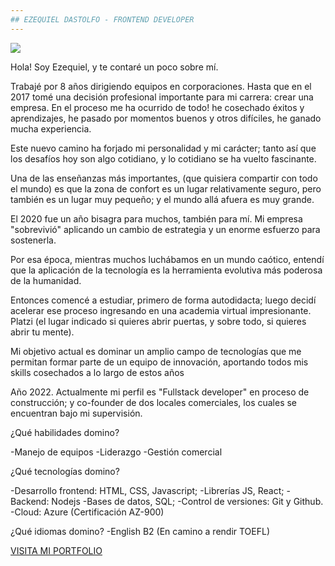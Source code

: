```yaml
---
## EZEQUIEL DASTOLFO - FRONTEND DEVELOPER
---
```


![](https://wallpapers.com/images/hd/4k-programming-keep-calm-poster-dkij2z2o9onznatz.jpg)

Hola! Soy Ezequiel, y te contaré un poco sobre mí.

Trabajé por 8 años dirigiendo equipos en corporaciones. Hasta que en el 2017 tomé una decisión profesional importante para mi carrera: crear una empresa. En el proceso me ha ocurrido de todo! he cosechado éxitos y aprendizajes, he pasado por momentos buenos y otros difíciles, he ganado mucha experiencia.

Este nuevo camino ha forjado mi personalidad y mi carácter; tanto así que los desafíos hoy son algo cotidiano, y lo cotidiano se ha vuelto fascinante. 

Una de las enseñanzas más importantes, (que quisiera compartir con todo el mundo) es que la zona de confort es un lugar relativamente seguro, pero también es un lugar muy pequeño; y el mundo allá afuera es muy grande.

El 2020 fue un año bisagra para muchos, también para mí. Mi empresa "sobrevivió" aplicando un cambio de estrategia y un enorme esfuerzo para sostenerla.

Por esa época, mientras muchos luchábamos en un mundo caótico, entendí que la aplicación de la tecnología es la herramienta evolutiva más poderosa de la humanidad.

Entonces comencé a estudiar, primero de forma autodidacta; luego decidí acelerar ese proceso ingresando en una academia virtual impresionante. Platzi (el lugar indicado si quieres abrir puertas, y sobre todo, si quieres abrir tu mente).

Mi objetivo actual es dominar un amplio campo de tecnologías que me permitan formar parte de un equipo de innovación, aportando todos mis skills cosechados a lo largo de estos años

Año 2022. Actualmente mi perfil es "Fullstack developer" en proceso de construcción; y co-founder de dos locales comerciales, los cuales se encuentran bajo mi supervisión.

¿Qué habilidades domino?

-Manejo de equipos
-Liderazgo
-Gestión comercial

¿Qué tecnologías domino? 

-Desarrollo frontend: HTML, CSS, Javascript;
-Librerías JS, React; 
-Backend: Nodejs
-Bases de datos, SQL;
-Control de versiones: Git y Github. 
-Cloud: Azure (Certificación AZ-900)

¿Qué idiomas domino?
-English B2 (En camino a rendir TOEFL)


[VISITA MI PORTFOLIO](https://ezequieldas.github.io/)
